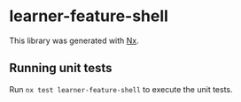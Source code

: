 # learner-feature-shell

This library was generated with [Nx](https://nx.dev).

## Running unit tests

Run `nx test learner-feature-shell` to execute the unit tests.
